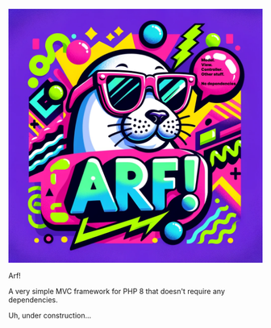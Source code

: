 
![Arf logo](arf-logo-3.png)

Arf!

A very simple MVC framework for PHP 8 that doesn't require any dependencies.

Uh, under construction...

